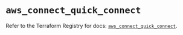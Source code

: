 # `aws_connect_quick_connect`

Refer to the Terraform Registry for docs: [`aws_connect_quick_connect`](https://registry.terraform.io/providers/hashicorp/aws/5.100.0/docs/resources/connect_quick_connect).
